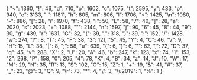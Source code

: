 {
    "<": 1360,
    "!": 46,
    "d": 710,
    "o": 1602,
    "c": 1075,
    "t": 2595,
    "y": 433,
    "p": 940,
    "e": 3133,
    " ": 11811,
    "h": 805,
    "m": 806,
    "l": 1706,
    ">": 1425,
    "\n": 1080,
    "-": 886,
    "[": 28,
    "i": 1970,
    "f": 438,
    "I": 50,
    "E": 58,
    "7": 40,
    "]": 28,
    "a": 2020,
    "s": 2023,
    "=": 1088,
    "\"": 2144,
    "n": 1597,
    "j": 90,
    "6": 45,
    "8": 44,
    "9": 30,
    "g": 439,
    "r": 1631,
    "G": 32,
    "(": 39,
    ".": 318,
    ")": 39,
    ":": 152,
    "/": 1428,
    "w": 274,
    "?": 8,
    "T": 45,
    "F": 38,
    "3": 121,
    "5": 45,
    "Y": 4,
    "C": 46,
    "V": 9,
    "H": 15,
    "L": 38,
    "|": 8,
    ";": 58,
    "u": 639,
    "{": 6,
    "}": 6,
    "'": 62,
    ",": 72,
    "D": 37,
    "q": 45,
    "v": 288,
    "X": 2,
    "U": 20,
    "A": 46,
    "b": 247,
    "k": 123,
    "x": 74,
    "1": 153,
    "2": 268,
    "P": 158,
    "0": 205,
    "4": 78,
    "K": 4,
    "B": 34,
    "z": 14,
    "J": 10,
    "W": 17,
    "M": 29,
    "N": 35,
    "R": 13,
    "S": 102,
    "O": 15,
    "Z": 1,
    "+": 19,
    "&": 41,
    "#": 37,
    "_": 23,
    "@": 3,
    "Q": 9,
    "\r": 73,
    "*": 4,
    "\\": 3,
    "\u2019": 1,
    "%": 1
}